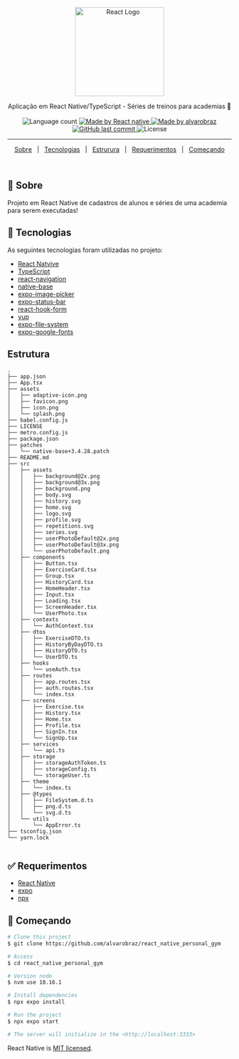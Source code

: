 

<p align="center">
  <a href="https://react.dev/" target="blank"><img src="https://upload.wikimedia.org/wikipedia/commons/thumb/a/a7/React-icon.svg/200px-React-icon.svg.png" width="200" alt="React Logo" /></a>
</p>
<p align="center">
  Aplicação em React Native/TypeScript - Séries de treinos para academias 🚀
  <br>
  <br>

  <img alt="Language count" src="https://img.shields.io/github/repo-size/alvarobraz/react_native_personal_gym"/>

  <a href="https://reactnative.dev/">
    <img alt="Made by React native" src="https://img.shields.io/badge/made%20by-reactnative-%237519C1">
  </a>

  <a href="https://www.linkedin.com/in/alvarobraz/">
    <img alt="Made by alvarobraz" src="https://img.shields.io/badge/made%20by-alvarobraz-%237519C1">
  </a>

  <a href="https://github.com/alvarobraz/react_native_personal_gym/commits/main">
    <img alt="GitHub last commit" src="https://img.shields.io/github/last-commit/alvarobraz/react_native_personal_gym">
  </a>

  <img alt="License" src="https://img.shields.io/github/license/alvarobraz/react_native_personal_gym">
</p>

---

<p align="center">
  <a href="#dart-sobre">Sobre</a> &#xa0; | &#xa0; 
  <a href="#rocket-tecnologias">Tecnologias</a> &#xa0; | &#xa0;
  <a href="#estrutura">Estrurura</a> &#xa0; | &#xa0;
  <a href="#white_check_mark-requerimentos">Requerimentos</a> &#xa0; | &#xa0;
  <a href="#checkered_flag-começando">Começando</a>
</p>

<br>

## :dart: Sobre ##

Projeto em React Native de cadastros de alunos e séries de uma academia para serem executadas!

## :rocket: Tecnologias ##

As seguintes tecnologias foram utilizadas no projeto:

- [React Natvive](https://reactnative.dev/)
- [TypeScript](https://www.typescriptlang.org/)
- [react-navigation](https://reactnavigation.org/)
- [native-base](https://nativebase.io/)
- [expo-image-picker](https://docs.expo.dev/versions/latest/sdk/imagepicker/)
- [expo-status-bar](https://docs.expo.dev/versions/latest/sdk/status-bar/)
- [react-hook-form](https://react-hook-form.com/)
- [yup](https://www.npmjs.com/package/yup)
- [expo-file-system](https://docs.expo.dev/versions/latest/sdk/filesystem/)
- [expo-google-fonts](https://docs.expo.dev/develop/user-interface/fonts/)


## Estrutura ##
```
.
├── app.json
├── App.tsx
├── assets
│   ├── adaptive-icon.png
│   ├── favicon.png
│   ├── icon.png
│   └── splash.png
├── babel.config.js
├── LICENSE
├── metro.config.js
├── package.json
├── patches
│   └── native-base+3.4.28.patch
├── README.md
├── src
│   ├── assets
│   │   ├── background@2x.png
│   │   ├── background@3x.png
│   │   ├── background.png
│   │   ├── body.svg
│   │   ├── history.svg
│   │   ├── home.svg
│   │   ├── logo.svg
│   │   ├── profile.svg
│   │   ├── repetitions.svg
│   │   ├── series.svg
│   │   ├── userPhotoDefault@2x.png
│   │   ├── userPhotoDefault@3x.png
│   │   └── userPhotoDefault.png
│   ├── components
│   │   ├── Button.tsx
│   │   ├── ExerciseCard.tsx
│   │   ├── Group.tsx
│   │   ├── HistoryCard.tsx
│   │   ├── HomeHeader.tsx
│   │   ├── Input.tsx
│   │   ├── Loading.tsx
│   │   ├── ScreenHeader.tsx
│   │   └── UserPhoto.tsx
│   ├── contexts
│   │   └── AuthContext.tsx
│   ├── dtos
│   │   ├── ExerciseDTO.ts
│   │   ├── HistoryByDayDTO.ts
│   │   ├── HistoryDTO.ts
│   │   └── UserDTO.ts
│   ├── hooks
│   │   └── useAuth.tsx
│   ├── routes
│   │   ├── app.routes.tsx
│   │   ├── auth.routes.tsx
│   │   └── index.tsx
│   ├── screens
│   │   ├── Exercise.tsx
│   │   ├── History.tsx
│   │   ├── Home.tsx
│   │   ├── Profile.tsx
│   │   ├── SignIn.tsx
│   │   └── SignUp.tsx
│   ├── services
│   │   └── api.ts
│   ├── storage
│   │   ├── storageAuthToken.ts
│   │   ├── storageConfig.ts
│   │   └── storageUser.ts
│   ├── theme
│   │   └── index.ts
│   ├── @types
│   │   ├── FileSystem.d.ts
│   │   ├── png.d.ts
│   │   └── svg.d.ts
│   └── utils
│       └── AppError.ts
├── tsconfig.json
└── yarn.lock


```

## :white_check_mark: Requerimentos ##

- [React Native](https://reactnative.dev/)
- [expo](https://expo.dev/)
- [npx](https://www.npmjs.com/package/npx)

## :checkered_flag: Começando ##

```bash
# Clone this project
$ git clone https://github.com/alvarobraz/react_native_personal_gym

# Access
$ cd react_native_personal_gym

# Version node
$ nvm use 18.16.1

# Install dependencies
$ npx expo install

# Run the project
$ npx expo start

# The server will initialize in the <http://localhost:3333>
```

React Native is [MIT licensed](LICENSE).
